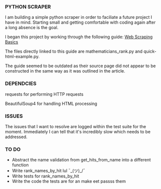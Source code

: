 ### PYTHON SCRAPER

I am building a simple python scraper in order to faciliate a future project I have in mind.
Starting small and getting comfortable with coding again after a long absence is the goal.

I began this project by working through the following guide:
[Web Scraping Basics](https://realpython.com/python-web-scraping-practical-introduction/)

The files directly linked to this guide are mathematicians_rank.py and quick-html-example.py.

The guide seemed to be outdated as their source page did not appear to be constructed in the same way as it was outlined
in the article.

### DEPENDCIES
requests for performing HTTP requests

BeautifulSoup4 for handling HTML processing

### ISSUES
The issues that I want to resolve are logged within the test suite for the moment.
Immediately I can tell that it's incredibly slow which needs to be addressed.

### TO DO
- Abstract the name validation from get_hits_from_name into a different function
- Write rank_names_by_hit lul ¯\_(ツ)_/¯
- Write tests for rank_names_by_hit
- Write the code the tests are for an make eet passss them
